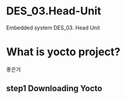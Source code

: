 # DES_03.Head-Unit
Embedded system DES_03. Head Unit
# What is yocto project?

좋은거

## step1 Downloading Yocto

